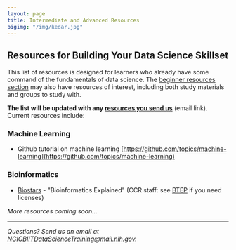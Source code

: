 ```yaml
---
layout: page
title: Intermediate and Advanced Resources 
bigimg: "/img/kedar.jpg"
---
```


## Resources for Building Your Data Science Skillset

This list of resources is designed for learners who already have some command of the fundamentals of data science.  The [beginner resources section](../beginner-resources) may also have resources of interest, including both study materials and groups to study with.

**The list will be updated with any [resources you send us](mailto:NCICBIITDataScienceTraining@mail.nih.gov)** (email link). Current resources include:


### Machine Learning

* Github tutorial on machine learning [https://github.com/topics/machine-learning](https://github.com/topics/machine-learning)

### Bioinformatics

* [Biostars](https://www.biostars.org/) - "Bioinformatics Explained" (CCR staff: see [BTEP](https://btep.ccr.cancer.gov/) if you need licenses)

*More resources coming soon...*

---
*Questions? Send us an email at [NCICBIITDataScienceTraining@mail.nih.gov](mailto:NCICBIITDataScienceTraining@mail.nih.gov).*
